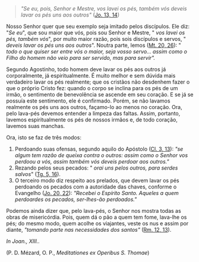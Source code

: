 
> *"Se eu, pois, Senhor e Mestre, vos lavei os pés, também vós deveis lavar os pés uns aos outros"* ([Jo. 13, 14](https://vulgata.online/bible/Jo.13?ed=MS&vfn=MS.Jo.13.14:vs))

Nosso Senhor quer que seu exemplo seja imitado pelos discípulos. Ele diz: "*Se eu*", que sou maior que vós, pois sou Senhor e Mestre, " *vos lavei os pés, também vós*", por muito maior razão, pois sois discípulos e servos, " *deveis lavar os pés uns aos outros*". Noutra parte, lemos ([Mt. 20, 26](https://vulgata.online/bible/Mt.20?ed=MS&vfn=MS.Mt.20.26:vs)): " *todo o que quiser ser entre vós o maior, seja vosso servo... assim como o Filho do homem não veio para ser servido, mas para servir".*

Segundo Agostinho, todo homem deve lavar os pés aos outros já corporalmente, já espiritualmente. É muito melhor e sem dúvida mais verdadeiro lavar os pés realmente; que os cristãos não desdenhem fazer o que o próprio Cristo fez: quando o corpo se inclina para os pés de um irmão, o sentimento de benevolência se ascende em seu coração. E se já se possuía este sentimento, ele é confirmado. Porém, se não lavamos realmente os pés uns aos outros, façamo-lo ao menos no coração. Ora, pelo lava-pés devemos entender a limpeza das faltas. Assim, portanto, lavemos espiritualmente os pés de nossos irmãos e, de todo coração, lavemos suas manchas.

Ora, isto se faz de três modos:

1. Perdoando suas ofensas, segundo aquilo do Apóstolo ([Cl. 3, 13](https://vulgata.online/bible/Cl.3?ed=MS&vfn=MS.Cl.3.13:vs)): *"se algum tem razão de queixa contra o outros: assim como o Senhor vos perdoou a vós, assim também vós deveis perdoar aos outros."*
2. Rezando pelos seus pecados: " *orai uns pelos outros, para serdes salvos*" ([Tg. 5, 16](https://vulgata.online/bible/Tg.5?ed=MS&vfn=MS.Tg.5.16:vs)).
3. O terceiro modo diz respeito aos prelados, que devem lavar os pés perdoando os pecados com a autoridade das chaves, conforme o Evangelho ([Jo. 20, 22](https://vulgata.online/bible/Jo.20?ed=MS&vfn=MS.Jo.20.22:vs)): *"Recebei o Espírito Santo. Aqueles a quem perdoardes os pecados, ser-lhes-ão perdoados."*

Podemos ainda dizer que, pelo lava-pés, o Senhor nos mostra todas as obras de misericórdia. Pois, quem dá o pão a quem tem fome, lava-lhe os pés; do mesmo modo, quem acolhe os viajantes, veste os nus e assim por diante, *"tomando parte nas necessidades dos santos"* ([Rm. 12, 13](https://vulgata.online/bible/Rm.12?ed=MS&vfn=MS.Rm.12.13:vs)).

*In Joan., XIII..*

(P. D. Mézard, O. P., *Meditationes ex Operibus S. Thomae*)

